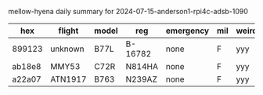 mellow-hyena daily summary for 2024-07-15-anderson1-rpi4c-adsb-1090

|hex|flight|model|reg|emergency|mil|weirdo|
|--|--|--|--|--|--|--|
|899123|unknown|B77L|B-16782|none|F|yyy|
|ab18e8|MMY53|C72R|N814HA|none|F|yyy|
|a22a07|ATN1917|B763|N239AZ|none|F|yyy|
